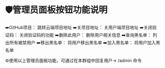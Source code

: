 🛡️管理员面板按钮功能说明
=================

➡️GitHub项目：    跳转云端项目地址
➡️关项目地址：     关用户端项目地址
➡️关闭验证码：     关闭验证码的功能
➡️删除此用户：     删除用户相关信息
➡️查询黑名单：     列出所有被禁用户
➡️移出黑名单：     将用户移出黑名单
➡️加入黑名单：     将用户加入黑名单

⚙️使用以上管理员面板功能，可通过在本群组中回复用户→ /admin 命令